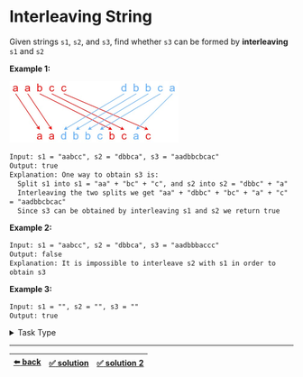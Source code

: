 # Interleaving String

Given strings `s1`, `s2`, and `s3`, find whether `s3` can be formed by __interleaving__ `s1` and `s2`

__Example 1:__

<img src=./interleave.jpg width=300 />

```
Input: s1 = "aabcc", s2 = "dbbca", s3 = "aadbbcbcac"
Output: true
Explanation: One way to obtain s3 is:
  Split s1 into s1 = "aa" + "bc" + "c", and s2 into s2 = "dbbc" + "a"
  Interleaving the two splits we get "aa" + "dbbc" + "bc" + "a" + "c" = "aadbbcbcac"
  Since s3 can be obtained by interleaving s1 and s2 we return true
```

__Example 2:__

```
Input: s1 = "aabcc", s2 = "dbbca", s3 = "aadbbbaccc"
Output: false
Explanation: It is impossible to interleave s2 with s1 in order to obtain s3
```

__Example 3:__

```
Input: s1 = "", s2 = "", s3 = ""
Output: true
```

<details>

<summary>Task Type</summary>

- __`TODO: Task Type`__
  <details>

  <summary><i><b><code>TODO: Approach</code></b></i></summary>

    <!-- TODO: write the Approach using One Pointer One Array and recursion -->

    <!-- TODO: write Tabulation: use 2D array to hold value of whether it interleaves or not then iterate this 2D array decreasing the area to look at to match the index of the letter and see if in this area in at lease one cell the letters have overlapped -->

    TODO: explanation of Approach

    TODO: optional: example of Approach

    TODO: optional: how to apply the Approach to the Task

  </details>

</details>

---

| [:arrow_left: back](../README.md) | [:white_check_mark: solution](./solution.js) | [:white_check_mark: solution 2](./solution-2.js) |
| :---: | :---: | :---: |
